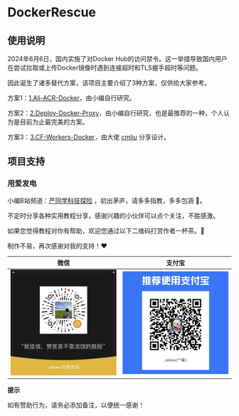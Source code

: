 # DockerRescue

## 使用说明

2024年6月6日，国内实施了对Docker Hub的访问禁令。这一举措导致国内用户在尝试拉取或上传Docker镜像时遇到连接超时和TLS握手超时等问题。

因此诞生了诸多替代方案，该项目主要介绍了3种方案，仅供给大家参考。

方案1：[1.Ali-ACR-Docker](https://github.com/iCloudBot/DockerRescue/tree/main/1.Ali-ACR-Docker)，由小编自行研究。

方案2：[2.Deploy-Docker-Proxy](https://github.com/iCloudBot/DockerRescue/tree/main/2.Deploy-Docker-Proxy)，由小编自行研究，也是最推荐的一种，个人认为是目前为止最完美的方案。

方案3：[3.CF-Workers-Docker](https://github.com/cmliu/CF-Workers-docker.io)，由大佬 [cmliu](https://github.com/cmliu/CF-Workers-docker.io) 分享设计。




## 项目支持
### 用爱发电
小编B站频道：[严同学科技探险](https://space.bilibili.com/242066560) ，初出茅庐，请多多指教，多多包涵 🤝。

不定时分享各种实用教程分享，感谢兴趣的小伙伴可以点个关注，不胜感激。

如果您觉得教程对你有帮助，欢迎您通过以下二维码打赏作者一杯茶。🍵

制作不易，再次感谢对我的支持！❤️

|                    微信                    |                   支付宝                    |
| :--------------------------------------: | :--------------------------------------: |
| ![wx](./2.Deploy-Docker-Proxy/docs/imgsrc/wx.png) | ![wx](./2.Deploy-Docker-Proxy/docs/imgsrc/zfb.png) |

**提示**

如有赞助行为，请务必添加备注，以便统一感谢！
